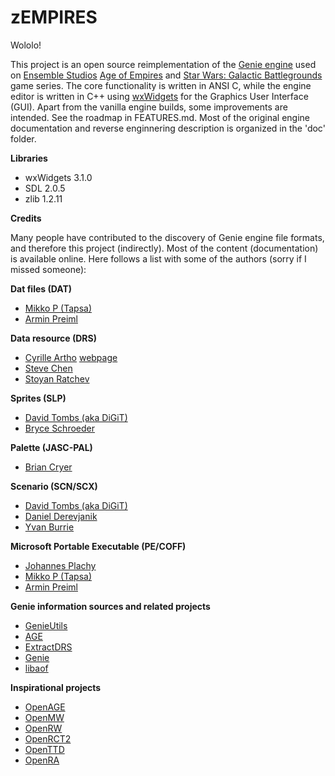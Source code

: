 # zEMPIRES
Wololo!

This project is an open source reimplementation of the [Genie engine](https://en.wikipedia.org/wiki/Genie_Engine) used on [Ensemble Studios](http://www.ensemblestudios.com/) [Age of Empires](https://en.wikipedia.org/wiki/Age_of_Empires_(video_game)) and [Star Wars: Galactic Battlegrounds](https://en.wikipedia.org/wiki/Star_Wars:_Galactic_Battlegrounds) game series. The core functionality is written in ANSI C, while the engine editor is written in C++ using [wxWidgets](https://www.wxwidgets.org/) for the Graphics User Interface (GUI). Apart from the vanilla engine builds, some improvements are intended. See the roadmap in FEATURES.md. Most of the original engine documentation and reverse enginnering description is organized in the 'doc' folder.

**Libraries**

- wxWidgets 3.1.0
- SDL 2.0.5
- zlib 1.2.11

**Credits**

Many people have contributed to the discovery of Genie engine file formats, and therefore this project (indirectly). Most of the content (documentation) is available online. Here follows a list with some of the authors (sorry if I missed someone):

**Dat files (DAT)**

* [Mikko P (Tapsa)](https://github.com/Tapsa)
* [Armin Preiml](https://github.com/apreiml)

**Data resource (DRS)**

* [Cyrille Artho](telcontar@mordor.ch) [webpage](http://artho.com/age/index.html)
* [Steve Chen](slchen@qte.net)
* [Stoyan Ratchev](sratchev@mail.techno-link.com)

**Sprites (SLP)**

* [David Tombs (aka DiGiT)](http://sporadicspec.blogspot.com/)
* [Bryce Schroeder](bryce@lanset.com)

**Palette (JASC-PAL)**

* [Brian Cryer](brian@cryer.co.uk)

**Scenario (SCN/SCX)**

* [David Tombs (aka DiGiT)](http://sporadicspec.blogspot.com/)
* [Daniel Derevjanik](http://www.st.fmph.uniba.sk/~derevjanik7/)
* [Yvan Burrie](https://github.com/yvan-burrie)

**Microsoft Portable Executable (PE/COFF)**

* [Johannes Plachy](jplachy@jps.at)
* [Mikko P (Tapsa)](https://github.com/Tapsa)
* [Armin Preiml](https://github.com/apreiml)

**Genie information sources and related projects**

- [GenieUtils](https://github.com/Tapsa/genieutils)
- [AGE](https://github.com/Tapsa/AGE)
- [ExtractDRS](https://github.com/LordAro/ExtractDRS)
- [Genie](https://github.com/fredreichbier/genie)
- [libaof](https://github.com/chrisforbes/libaof)

**Inspirational projects**

- [OpenAGE](https://github.com/SFTtech/openage)
- [OpenMW](https://github.com/OpenMW/openmw)
- [OpenRW](https://github.com/rwengine/openrw)
- [OpenRCT2](https://github.com/OpenRCT2/OpenRCT2)
- [OpenTTD](https://github.com/OpenTTD/OpenTTD)
- [OpenRA](https://github.com/OpenRA/OpenRA)
